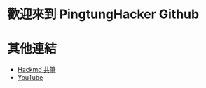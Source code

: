 # 歡迎來到 PingtungHacker Github

# 其他連結
- [Hackmd 共筆](https://hackmd.io/@Bemipu/By1drkIls)
- [YouTube](https://www.youtube.com/channel/UCvxbPGXqtTv2BT6_S-LHXag)
